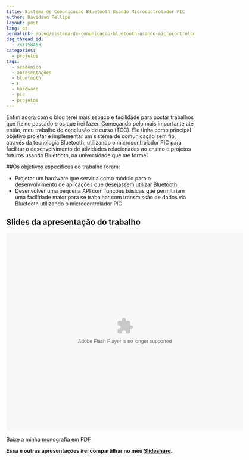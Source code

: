```yaml
---
title: Sistema de Comunicação Bluetooth Usando Microcontrolador PIC
author: Davidson Fellipe
layout: post
lang: pt
permalink: /blog/sistema-de-comunicacao-bluetooth-usando-microcontrolador-pic/
dsq_thread_id:
  - 261158463
categories:
  - projetos
tags:
  - acadêmico
  - apresentações
  - bluetooth
  - C
  - hardware
  - pic
  - projetos
---
```

Enfim agora com o blog terei mais espaço e facilidade para postar trabalhos que fiz no passado e os que irei fazer. Começando pelo mais importante até então, meu trabalho de conclusão de curso (TCC). Ele tinha como principal objetivo projetar e implementar um sistema de comunicação sem fio, através da tecnologia Bluetooth, utilizando o microcontrolador PIC para facilitar o desenvolvimento de atividades relacionadas ao ensino e projetos futuros usando Bluetooth, na universidade que me formei.

##Os objetivos específicos do trabalho foram:

*   Projetar um hardware que serviria como módulo para o desenvolvimento de aplicações que desejassem utilizar Bluetooth.
*   Desenvolver uma pequena API com funções básicas que permitiriam uma facilidade maior para se trabalhar com transmissão de dados via Bluetooth utilizando o microcontrolador PIC

## **Slides da apresentação do trabalho**

<p><object id="__sse2700794" classid="clsid:d27cdb6e-ae6d-11cf-96b8-444553540000" width="637" height="532" codebase="http://download.macromedia.com/pub/shockwave/cabs/flash/swflash.cab#version=6,0,40,0"><param name="allowFullScreen" value="true" /><param name="allowScriptAccess" value="always" /><param name="src" value="http://static.slidesharecdn.com/swf/ssplayer2.swf?doc=finalsistemadecomunicaobluetoothusandomicrocontrolado-091211132307-phpapp02&amp;stripped_title=sistema-de-comunicao-bluetooth-usando-microcontrolado-pic&amp;userName=davidsonfellipe" /><param name="name" value="__sse2700794" /><param name="allowfullscreen" value="true" /><embed id="__sse2700794" type="application/x-shockwave-flash" width="637" height="532" src="http://static.slidesharecdn.com/swf/ssplayer2.swf?doc=finalsistemadecomunicaobluetoothusandomicrocontrolado-091211132307-phpapp02&amp;stripped_title=sistema-de-comunicao-bluetooth-usando-microcontrolado-pic&amp;userName=davidsonfellipe" name="__sse2700794" allowscriptaccess="always" allowfullscreen="true"></embed></object></p>


[Baixe a minha monografia em PDF][1]

 [1]: http://fellipe.com/wp-content/uploads/2010/10/sistemadecomunicaobluetoothusandomicrocontrolado-davidsonfellipedasilva.pdf

**Essa e outras apresentações irei compartilhar no meu [Slideshare][2].**

 [2]: http://www.slideshare.net/davidsonfellipe